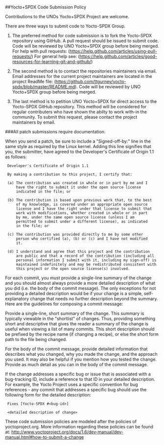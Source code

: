 ##Yocto+SPDX Code Submission Policy

Contributions to the UNOs Yocto+SPDX Project are welcome.  

There are three ways to submit code to Yocto-SPDX Group.

1. The preferred method for code submission is to fork the Yocto-SPDX repository using GitHub. A pull request should be issued to submit code.  Code will be reviewed by UNO Yocto+SPDX group before being merged.
For help with pull requests: (https://help.github.com/articles/using-pull-requests/)
For general help see: (https://help.github.com/articles/good-resources-for-learning-git-and-github/)

2. The second method is to contact the repositories maintainers via email. Email addresses for the current project maintainers are located in the project ReadMe file: (https://github.com/ttgurney/yocto-spdx/blob/master/README.md). Code will be reviewed by UNO Yocto+SPDX group before being merged. 

3. The last method is to petition UNO Yocto+SPDX for direct access to the Yocto-SPDX GitHub repository. This method will be considered for regular contributers who have shown the abilty to work with-in the community. To submit this request, please contact the project maintainers by email.

###All patch submissions require documentation.

When you send a patch, be sure to include a "Signed-off-by:" line in the same style as required by the Linux kernel. Adding this line signifies that you, the submitter, have agreed to the Developer's Certificate of Origin 1.1 as follows:

     Developer's Certificate of Origin 1.1

     By making a contribution to this project, I certify that:

     (a) The contribution was created in whole or in part by me and I
         have the right to submit it under the open source license
         indicated in the file; or

     (b) The contribution is based upon previous work that, to the best
         of my knowledge, is covered under an appropriate open source
         license and I have the right under that license to submit that
         work with modifications, whether created in whole or in part
         by me, under the same open source license (unless I am
         permitted to submit under a different license), as indicated
         in the file; or

     (c) The contribution was provided directly to me by some other
         person who certified (a), (b) or (c) and I have not modified
         it.

     (d) I understand and agree that this project and the contribution
         are public and that a record of the contribution (including all
         personal information I submit with it, including my sign-off) is
         maintained indefinitely and may be redistributed consistent with
         this project or the open source license(s) involved.


For each commit, you must provide a single-line summary of the change and you should almost always provide a more detailed description of what you did (i.e. the body of the commit message). The only exceptions for not providing a detailed description would be if your change is a simple, self-explanatory change that needs no further description beyond the summary. Here are the guidelines for composing a commit message:

Provide a single-line, short summary of the change. This summary is typically viewable in the "shortlist" of changes. Thus, providing something short and descriptive that gives the reader a summary of the change is useful when viewing a list of many commits. This short description should be prefixed by the recipe name (if changing a recipe), or else the short form path to the file being changed.

For the body of the commit message, provide detailed information that describes what you changed, why you made the change, and the approach you used. It may also be helpful if you mention how you tested the change. Provide as much detail as you can in the body of the commit message.

If the change addresses a specific bug or issue that is associated with a bug-tracking ID, include a reference to that ID in your detailed description. For example, the Yocto Project uses a specific convention for bug references - any commit that addresses a specific bug should use the following form for the detailed description:

     Fixes [Yocto-SPDX #<bug-id>]

     <detailed description of change>


These code submission policies are modeled after the policies of yoctoproject.org.  More information regarding these policies can be found at: http://www.yoctoproject.org/docs/1.6/dev-manual/dev-manual.html#how-to-submit-a-change


